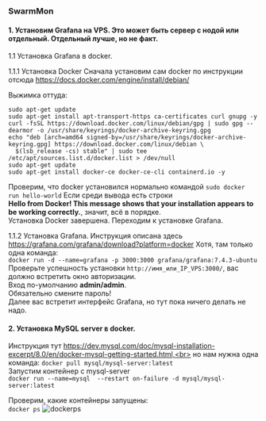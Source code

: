 ### SwarmMon

#### 1. Установим Grafana на VPS. Это может быть сервер с нодой или отдельный. Отдельный лучше, но не факт.

1.1 Установка Grafana в docker.

1.1.1 Установка Docker
Сначала установим сам docker по инструкции отсюда https://docs.docker.com/engine/install/debian/

Выжимка оттуда:
```
sudo apt-get update
sudo apt-get install apt-transport-https ca-certificates curl gnupg -y
curl -fsSL https://download.docker.com/linux/debian/gpg | sudo gpg --dearmor -o /usr/share/keyrings/docker-archive-keyring.gpg
echo "deb [arch=amd64 signed-by=/usr/share/keyrings/docker-archive-keyring.gpg] https://download.docker.com/linux/debian \
  $(lsb_release -cs) stable" | sudo tee /etc/apt/sources.list.d/docker.list > /dev/null
sudo apt-get update
sudo apt-get install docker-ce docker-ce-cli containerd.io -y
```
Проверим, что docker установился нормально командой `sudo docker run hello-world`
Если среди вывода есть строки <br>**Hello from Docker!
This message shows that your installation appears to be working correctly.**, значит, всё в порядке.<br>
Установка Docker завершена. Переходим к установке Grafana.

1.1.2 Установка Grafana.
Инструкция описана здесь https://grafana.com/grafana/download?platform=docker
Хотя, там только одна команда:<br>
`docker run -d --name=grafana -p 3000:3000 grafana/grafana:7.4.3-ubuntu`<br>
Проверьте успешность установки `http://имя_или_IP_VPS:3000/`, вас должно встретить окно авторизации.<br> Вход по-умолчанию **admin/admin**. <br>Обязательно смените пароль!<br>Далее вас встретит интерфейс Grafana, но тут пока ничего делать не надо.

#### 2. Установка MySQL server в docker.
Инструкция тут https://dev.mysql.com/doc/mysql-installation-excerpt/8.0/en/docker-mysql-getting-started.html,<br> но нам нужна одна команда:
`docker pull mysql/mysql-server:latest`<br>
Запустим контейнер с mysql-server<br>
`docker run --name=mysql  --restart on-failure -d mysql/mysql-server:latest`

Проверим, какие контейнеры запущены:<br>
`docker ps`
![dockerps](https://user-images.githubusercontent.com/3895507/110248513-a96e8280-7f82-11eb-9051-112c19a53d0a.png)




